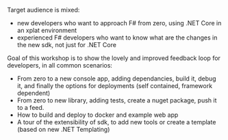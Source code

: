Target audience is mixed:

- new developers who want to approach F# from zero, using .NET Core in an xplat environment 
- experienced F# developers who want to know what are the changes in the new sdk, not just for .NET Core

Goal of this workshop is to show the lovely and improved feedback loop for developers, in all common scenarios:

- From zero to a new console app, adding dependancies, build it, debug it, and finally the options for deployments (self contained, framework dependent) 
- From zero to new library, adding tests, create a nuget package, push it to a feed. 
- How to build and deploy to docker and example web app 
- A tour of the extensibility of sdk, to add new tools or create a template (based on new .NET Templating)

